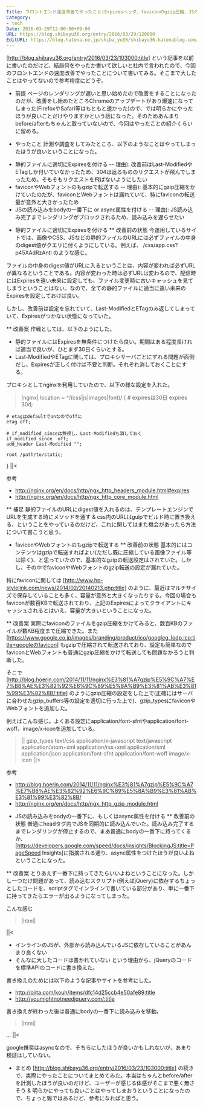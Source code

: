 ```yaml
---
Title: フロントエンド速度改善でやったこと(Expiresヘッダ、faviconのgzip圧縮、JSの読み込み遅延化)
Category:
- tech
Date: 2016-03-29T12:00:00+09:00
URL: https://blog.shibayu36.org/entry/2016/03/29/120000
EditURL: https://blog.hatena.ne.jp/shiba_yu36/shibayu36.hatenablog.com/atom/entry/10328537792368721425
---
```


[http://blog.shibayu36.org/entry/2016/03/23/103000:title] という記事を以前に書いたのだけど、結局何をやったか書いて欲しいと社内で言われたので、今回のフロントエンドの速度改善でやったことについて書いてみる。そこまで大したことはやってないので参考程度にどうぞ。

* 前提
ページのレンダリングが遅いと思い始めたので改善をすることになったのだが、改善をし始めたところChromeのアップデートがあり爆速になってしまった(FirefoxやSafari等はもともと速かった)ので、では明らかにやったほうが良いことだけやりますかという話になった。そのためあんまりbefore/afterもちゃんと取っていないので、今回はやったことの紹介くらいに留める。

* やったこと
計測や調査をしてみたところ、以下のようなことはやってしまったほうが良いということになった。

- 静的ファイルに適切にExpiresを付ける
-- 理由): 改善前はLast-ModifiedやETagしか付いていなかったため、304は返るもののリクエストが飛んでしまったため。そもそもリクエストを飛ばないようにしたい
- faviconやWebフォントのもgzipで転送する
-- 理由): 基本的にgzip圧縮をかけていたのだが、faviconとWebフォントは漏れていて、特にfaviconの転送量が意外と大きかったため
- JSの読み込みをbodyの一番下に or async属性を付ける
-- 理由): JS読み込み完了までレンダリングがブロックされるため、読み込みを遅らせたい

* 静的ファイルに適切にExpiresを付ける
** 改善前の状態
今運用しているサイトでは、画像やCSS、JSなどの静的ファイルのURLには必ずファイルの中身のdigest値がクエリに付くようにしている。例えば、 /css/app.css?p45XAdRzAntl のような感じ。

ファイルの中身のdigest値がURLに入るということは、内容が変われば必ずURLが異なるということである。内容が変わった時は必ずURLは変わるので、配信時にはExpiresを遠い未来に設定しても、ファイル変更時に古いキャッシュを見てしまうということはない。なので、全ての静的ファイルに適当に遠い未来のExpiresを設定しておけば良い。

しかし、改善前は設定を忘れていて、Last-ModifiedとETagのみ返してしまっていて、Expiresがつかない状態になっていた。

** 改善案
作戦としては、以下のようにした。
- 静的ファイルにはExpiresを無条件につけたら良い。期間はある程度長ければ適当で良いが、ひとまず30日くらいとする。
- Last-ModifiedやETagに関しては、プロキシサーバごとにずれる問題が面倒だし、Expiresが正しく付けば不要と判断。それぞれ消しておくことにする。

プロキシとしてnginxを利用していたので、以下の様な設定を入れた。

>|nginx|
location ~ ^/(css|js|images|font)/ {
    # expiresは30日
    expires 30d;

    # etagはdefaultでonなのでoffに
    etag off;

    # if_modified_sinceは無視し、Last-Modifiedも消しておく
    if_modified_since  off;
    add_header Last-Modified "";

    root /path/to/static;
}
||<

参考
- http://nginx.org/en/docs/http/ngx_http_headers_module.html#expires
- http://nginx.org/en/docs/http/ngx_http_core_module.html

** 補足
静的ファイルのURLにdigest値を入れるのは、テンプレートエンジンでURLを生成する時にメソッドを通す & css内のURLはgulpでビルド時に置き換える、ということをやっているのだけど、これに関してはまた機会があったら方法について書こうと思う。

* faviconやWebフォントのもgzipで転送する
** 改善前の状態
基本的にはコンテンツはgzipで転送すればよい(ただし既に圧縮している画像ファイル等は除く)、と思っていたので、基本的なgzipの転送設定はされていた。しかし、その中でfaviconやWebフォントのgzip転送の設定が漏れていた。

特にfaviconに関しては [http://www.hp-stylelink.com/news/2014/02/20140213.php:title] のように、最近はマルチサイズで保存していることも多く、容量が意外と大きくなったりする。今回の場合もfaviconが数百KBで転送されており、上記のExpiresによってクライアントにキャッシュされるとはいえ、容量が大きいということになった。

** 改善案
実際にfaviconのファイルをgzip圧縮をかけてみると、数百KBのファイルが数KB程度まで圧縮できた。また[https://www.google.co.jp/images/branding/product/ico/googleg_lodp.ico:title=googleのfavicon] もgzipで圧縮されて転送されており、設定も簡単なのでfaviconとWebフォントも普通にgzip圧縮をかけて転送しても問題なかろうと判断した。

そこで[http://blog.hoerin.com/2014/11/11/nginx%E3%81%A7gzip%E5%9C%A7%E7%B8%AE%E3%82%92%E6%9C%89%E5%8A%B9%E3%81%AB%E3%81%99%E3%82%8B/:title] のようにgzip圧縮の設定をした上で(正確にはサーバに合わせたgzip_buffers等の設定を適切に行った上で)、gzip_typesにfaviconやWebフォントを追加した。

例えばこんな感じ。よくある設定にapplication/font-sfntやapplication/font-woff、image/x-iconを追加している。

>||
gzip_types text/css application/x-javascript text/javascript application/atom+xml application/rss+xml application/xml application/json application/font-sfnt application/font-woff image/x-icon
||<

参考
- http://blog.hoerin.com/2014/11/11/nginx%E3%81%A7gzip%E5%9C%A7%E7%B8%AE%E3%82%92%E6%9C%89%E5%8A%B9%E3%81%AB%E3%81%99%E3%82%8B/
- http://nginx.org/en/docs/http/ngx_http_gzip_module.html

* JSの読み込みをbodyの一番下に、もしくはasync属性を付ける
** 改善前の状態
普通にheadタグ内でJSを同期的に読み込んでいた。読み込み完了するまでレンダリングが停止するので、まあ普通にbodyの一番下に持ってくるか、[https://developers.google.com/speed/docs/insights/BlockingJS:title=PageSpeed Insights]に指摘される通り、async属性をつけたほうが良いよねということになった。

** 改善案
とりあえず一番下に持ってきたらいいよねということになった。しかし一つだけ問題があって、読み込むスクリプト(例えばjQuery)に依存するちょっとしたコードを、scriptタグでインラインで書いている部分があり、単に一番下に持ってきたらエラーが出るようになってしまった。

こんな感じ
>|html|
<head>
  <script src="/js/app.js"></script>
</head>
<body>
  <script>
    $(document).ready(function () {
       ...
    });
  </script>
</body>
||<

- インラインのJSが、外部から読み込んでいるJSに依存していることがあんまり良くない
- そんなに大したコードは書かれていない
という理由から、jQueryのコードを標準APIのコードに書き換えた。

書き換えのためには以下のような記事やサイトを参考にした。
- http://qiita.com/kouh/items/dfc14d25ccb4e50afe89:title
- http://youmightnotneedjquery.com/:title

書き換えが終わった後は普通にbodyの一番下に読み込みを移動。
>|html|
<body>
  ...
  <script src="/js/app.js"></script>
</body>
||<

google推奨はasyncなので、そちらにしたほうが良いかもしれないが、あまり検証はしていない。

* まとめ
[http://blog.shibayu36.org/entry/2016/03/23/103000:title] の続きで、実際にやったことについてまとめてみた。本当はちゃんとbefore/afterを計測したほうが良いのだけど、ユーザーが感じる体感がそこまで悪く無さそう & 明らかにやっても良いことはやってしまおうということになったので、ちょっと雑ではあるけど、参考になればと思う。

